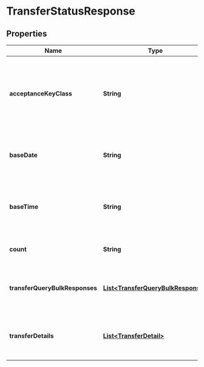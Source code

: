 
# TransferStatusResponse

## Properties
Name | Type | Description | Notes
------------ | ------------- | ------------- | -------------
**acceptanceKeyClass** | **String** | 照会対象キー区分 半角数字 リクエストしたときと同じ内容 照会対象のキー 1：振込申請照会対象指定、2：振込一括照会対象指定  | 
**baseDate** | **String** | 基準日 半角文字 応答日付、もしくは振込明細の基準日を示します YYYY-MM-DD形式  | 
**baseTime** | **String** | 基準時刻 半角文字 応答時刻、もしくは振込明細の基準時刻を示します HH:MM:SS+09:00形式  | 
**count** | **String** | 明細取得件数 半角数字 振込明細の件数  | 
**transferQueryBulkResponses** | [**List&lt;TransferQueryBulkResponse&gt;**](TransferQueryBulkResponse.md) | 振込一括照会対象指定レスポンス 該当する情報が無い場合は項目自体を設定しません  |  [optional]
**transferDetails** | [**List&lt;TransferDetail&gt;**](TransferDetail.md) | 振込照会明細情報 振込照会明細情報のリスト 該当する情報が無い場合は空のリストを返却  |  [optional]



